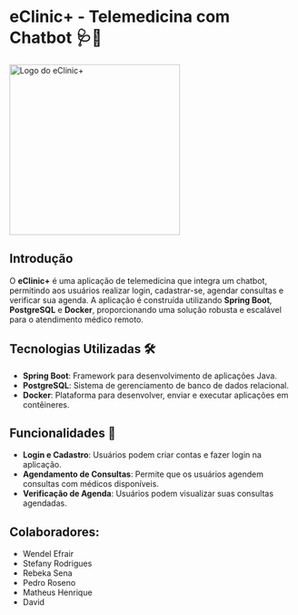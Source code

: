 
# eClinic+ - Telemedicina com Chatbot 🩺🤖

<img src="../eClinic-backend/src/main/Imagem/Eclinic.home.jpeg" alt="Logo do eClinic+" width="300"/>


## Introdução
O **eClinic+** é uma aplicação de telemedicina que integra um chatbot, permitindo aos usuários realizar login, cadastrar-se, agendar consultas e verificar sua agenda. A aplicação é construída utilizando **Spring Boot**, **PostgreSQL** e **Docker**, proporcionando uma solução robusta e escalável para o atendimento médico remoto.


## Tecnologias Utilizadas 🛠️
- **Spring Boot**: Framework para desenvolvimento de aplicações Java.
- **PostgreSQL**: Sistema de gerenciamento de banco de dados relacional.
- **Docker**: Plataforma para desenvolver, enviar e executar aplicações em contêineres.


## Funcionalidades 🌟
- **Login e Cadastro**: Usuários podem criar contas e fazer login na aplicação.
- **Agendamento de Consultas**: Permite que os usuários agendem consultas com médicos disponíveis.
- **Verificação de Agenda**: Usuários podem visualizar suas consultas agendadas.


## Colaboradores:
- Wendel Efrair
- Stefany Rodrigues
- Rebeka Sena 
- Pedro Roseno 
- Matheus Henrique 
- David 